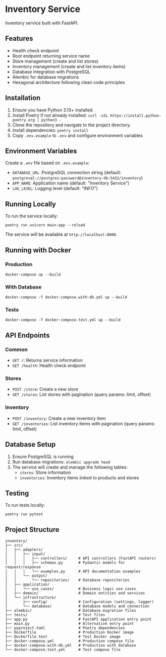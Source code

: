 # Inventory Service

Inventory service built with FastAPI.

## Features

- Health check endpoint
- Root endpoint returning service name
- Store management (create and list stores)
- Inventory management (create and list inventory items)
- Database integration with PostgreSQL
- Alembic for database migrations
- Hexagonal architecture following clean code principles

## Installation

1. Ensure you have Python 3.13+ installed.
2. Install Poetry if not already installed: `curl -sSL https://install.python-poetry.org | python3 -`
3. Clone the repository and navigate to the project directory.
4. Install dependencies: `poetry install`
5. Copy `.env.example` to `.env` and configure environment variables

## Environment Variables

Create a `.env` file based on `.env.example`:

- `DATABASE_URL`: PostgreSQL connection string (default: `postgresql://postgres:password@inventory-db:5432/inventory`)
- `APP_NAME`: Application name (default: "Inventory Service")
- `LOG_LEVEL`: Logging level (default: "INFO")

## Running Locally

To run the service locally:

```
poetry run uvicorn main:app --reload
```

The service will be available at `http://localhost:8000`.

## Running with Docker

### Production

```
docker-compose up --build
```

### With Database

```
docker-compose -f docker-compose.with-db.yml up --build
```

### Tests

```
docker-compose -f docker-compose.test.yml up --build
```

## API Endpoints

### Common
- `GET /`: Returns service information
- `GET /health`: Health check endpoint

### Stores
- `POST /store`: Create a new store
- `GET /stores`: List stores with pagination (query params: limit, offset)

### Inventory
- `POST /inventory`: Create a new inventory item
- `GET /inventories`: List inventory items with pagination (query params: limit, offset)

## Database Setup

1. Ensure PostgreSQL is running
2. Run database migrations: `alembic upgrade head`
3. The service will create and manage the following tables:
   - `stores`: Store information
   - `inventories`: Inventory items linked to products and stores

## Testing

To run tests locally:

```
poetry run pytest
```

## Project Structure

```
inventory/
├── src/
│   ├── adapters/
│   │   ├── input/
│   │   │   ├── controllers/     # API controllers (FastAPI routers)
│   │   │   ├── schemas.py       # Pydantic models for request/response
│   │   │   └── examples.py      # API documentation examples
│   │   └── output/
│   │       └── repositories/    # Database repositories
│   ├── application/
│   │   └── use_cases/           # Business logic use cases
│   ├── domain/                  # Domain entities and services
│   └── infrastructure/
│       ├── config/              # Configuration (settings, logger)
│       └── database/            # Database models and connection
├── alembic/                     # Database migration files
├── tests/                       # Test files
├── app.py                       # FastAPI application entry point
├── main.py                      # Alternative entry point
├── pyproject.toml               # Poetry dependencies
├── Dockerfile                   # Production Docker image
├── Dockerfile.test              # Test Docker image
├── docker-compose.yml           # Production compose file
├── docker-compose.with-db.yml   # Production with database
└── docker-compose.test.yml      # Test compose file
```